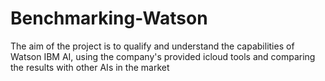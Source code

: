 # Benchmarking-Watson
 The aim of the project is to qualify and understand the capabilities of Watson IBM AI, using the company's provided icloud tools and comparing the results with other AIs in the market

